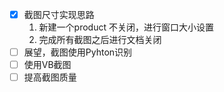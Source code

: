 - [x] 截图尺寸实现思路
    1. 新建一个product 不关闭，进行窗口大小设置
    2. 完成所有截图之后进行文档关闭
- [ ] 展望，截图使用Pyhton识别
- [ ] 使用VB截图
- [ ] 提高截图质量